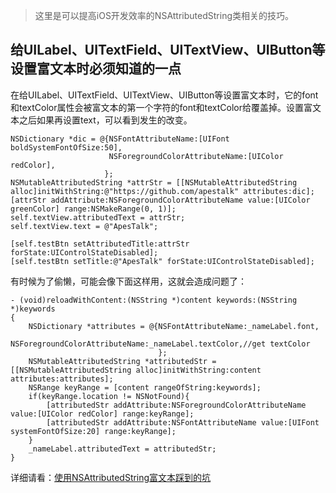 > 这里是可以提高iOS开发效率的NSAttributedString类相关的技巧。

## 给UILabel、UITextField、UITextView、UIButton等设置富文本时必须知道的一点


在给UILabel、UITextField、UITextView、UIButton等设置富文本时，它的font和textColor属性会被富文本的第一个字符的font和textColor给覆盖掉。设置富文本之后如果再设置text，可以看到发生的改变。


```
NSDictionary *dic = @{NSFontAttributeName:[UIFont boldSystemFontOfSize:50],
                      NSForegroundColorAttributeName:[UIColor redColor],
                     };
NSMutableAttributedString *attrStr = [[NSMutableAttributedString alloc]initWithString:@"https://github.com/apestalk" attributes:dic];
[attrStr addAttribute:NSForegroundColorAttributeName value:[UIColor greenColor] range:NSMakeRange(0, 1)];
self.textView.attributedText = attrStr;
self.textView.text = @"ApesTalk";

[self.testBtn setAttributedTitle:attrStr forState:UIControlStateDisabled];
[self.testBtn setTitle:@"ApesTalk" forState:UIControlStateDisabled];
```

有时候为了偷懒，可能会像下面这样用，这就会造成问题了：

```
- (void)reloadWithContent:(NSString *)content keywords:(NSString *)keywords
{
    NSDictionary *attributes = @{NSFontAttributeName:_nameLabel.font,
                                 NSForegroundColorAttributeName:_nameLabel.textColor,//get textColor
                                 };
    NSMutableAttributedString *attributedStr = [[NSMutableAttributedString alloc]initWithString:content attributes:attributes];
    NSRange keyRange = [content rangeOfString:keywords];
    if(keyRange.location != NSNotFound){
        [attributedStr addAttribute:NSForegroundColorAttributeName value:[UIColor redColor] range:keyRange];
        [attributedStr addAttribute:NSFontAttributeName value:[UIFont systemFontOfSize:20] range:keyRange];
    }
    _nameLabel.attributedText = attributedStr;
}
```

详细请看：[使用NSAttributedString富文本踩到的坑](https://www.jianshu.com/p/943d5c0ae7b8)
